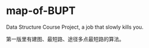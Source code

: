 # map-of-BUPT

Data Structure Course Project, a job that slowly kills you. 

第一版里有建图、最短路、途径多点最短路的算法。
